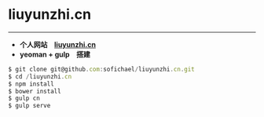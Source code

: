 # liuyunzhi.cn
****
- **个人网站　[liuyunzhi.cn](http://liuyunzhi.cn)**
- **yeoman + gulp　搭建**

```js
$ git clone git@github.com:sofichael/liuyunzhi.cn.git
$ cd /liuyunzhi.cn
$ npm install
$ bower install
$ gulp cn
$ gulp serve
```